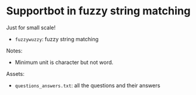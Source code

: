 # Supportbot in fuzzy string matching

Just for small scale!

* `fuzzywuzzy`: fuzzy string matching

Notes:

* Minimum unit is character but not word.

Assets:

* `questions_answers.txt`: all the questions and their answers
